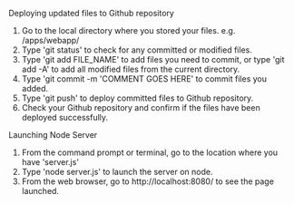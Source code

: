 Deploying updated files to Github repository

1. Go to the local directory where you stored your files. e.g. /apps/webapp/
2. Type 'git status' to check for any committed or modified files.
3. Type 'git add FILE_NAME' to add files you need to commit, or type 'git add -A' to add all modified files from the current directory.
4. Type 'git commit -m 'COMMENT GOES HERE' to commit files you added.
5. Type 'git push' to deploy committed files to Github repository.
6. Check your Github repository and confirm if the files have been deployed successfully.

Launching Node Server

1. From the command prompt or terminal, go to the location where you have 'server.js'
2. Type 'node server.js' to launch the server on node.
3. From the web browser, go to http://localhost:8080/ to see the page launched.
